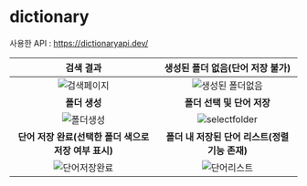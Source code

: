# dictionary

사용한 API : https://dictionaryapi.dev/

|                                                       검색 결과                                                        |                                             생성된 폴더 없음(단어 저장 불가)                                              |
| :--------------------------------------------------------------------------------------------------------------------: | :-----------------------------------------------------------------------------------------------------------------------: |
|  ![검색페이지](https://user-images.githubusercontent.com/76807107/184475379-5f241083-82f3-4818-a6fa-49a47ea7971f.PNG)  | ![생성된 폴더없음](https://user-images.githubusercontent.com/76807107/184475464-cf675f47-6be4-4bef-8226-eddb4926701a.PNG) |
|                                                     **폴더 생성**                                                      |                                                **폴더 선택 및 단어 저장**                                                 |
|   ![폴더생성](https://user-images.githubusercontent.com/76807107/184475499-dfcf3727-4ced-4cac-8d04-131f0045b78e.PNG)   |  ![selectfolder](https://user-images.githubusercontent.com/76807107/184475539-9fcda06a-eafe-4e54-af1a-502c3e3fc4da.PNG)   |
|                                 **단어 저장 완료(선택한 폴더 색으로 저장 여부 표시)**                                  |                                      **폴더 내 저장된 단어 리스트(정렬 기능 존재)**                                       |
| ![단어저장완료](https://user-images.githubusercontent.com/76807107/184475584-032d9ec9-88a2-4651-acc4-bbf11b23d9b6.PNG) |   ![단어리스트](https://user-images.githubusercontent.com/76807107/184475611-6ac75e51-d074-457e-9fff-a93d36133fa7.PNG)    |
